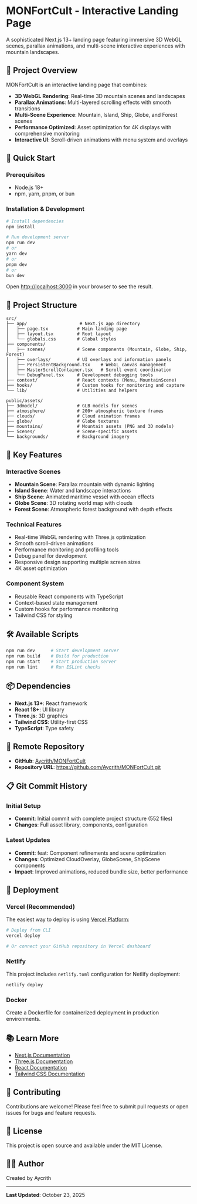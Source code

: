 # MONFortCult - Interactive Landing Page

A sophisticated Next.js 13+ landing page featuring immersive 3D WebGL scenes, parallax animations, and multi-scene interactive experiences with mountain landscapes.

## 🎯 Project Overview

MONFortCult is an interactive landing page that combines:
- **3D WebGL Rendering**: Real-time 3D mountain scenes and landscapes
- **Parallax Animations**: Multi-layered scrolling effects with smooth transitions
- **Multi-Scene Experience**: Mountain, Island, Ship, Globe, and Forest scenes
- **Performance Optimized**: Asset optimization for 4K displays with comprehensive monitoring
- **Interactive UI**: Scroll-driven animations with menu system and overlays

## 🚀 Quick Start

### Prerequisites
- Node.js 18+ 
- npm, yarn, pnpm, or bun

### Installation & Development

```bash
# Install dependencies
npm install

# Run development server
npm run dev
# or
yarn dev
# or
pnpm dev
# or
bun dev
```

Open [http://localhost:3000](http://localhost:3000) in your browser to see the result.

## 📁 Project Structure

```
src/
├── app/                    # Next.js app directory
│   ├── page.tsx           # Main landing page
│   ├── layout.tsx         # Root layout
│   └── globals.css        # Global styles
├── components/
│   ├── scenes/            # Scene components (Mountain, Globe, Ship, Forest)
│   ├── overlays/          # UI overlays and information panels
│   ├── PersistentBackground.tsx    # WebGL canvas management
│   ├── MasterScrollContainer.tsx   # Scroll event coordination
│   └── DebugPanel.tsx     # Development debugging tools
├── context/               # React contexts (Menu, MountainScene)
├── hooks/                 # Custom hooks for monitoring and capture
└── lib/                   # Utilities and helpers

public/assets/
├── 3dmodel/               # GLB models for scenes
├── atmosphere/            # 200+ atmospheric texture frames
├── clouds/                # Cloud animation frames
├── globe/                 # Globe textures
├── mountains/             # Mountain assets (PNG and 3D models)
├── Scenes/                # Scene-specific assets
└── backgrounds/           # Background imagery
```

## 🎨 Key Features

### Interactive Scenes
- **Mountain Scene**: Parallax mountain with dynamic lighting
- **Island Scene**: Water and landscape interactions
- **Ship Scene**: Animated maritime vessel with ocean effects
- **Globe Scene**: 3D rotating world map with clouds
- **Forest Scene**: Atmospheric forest background with depth effects

### Technical Features
- Real-time WebGL rendering with Three.js optimization
- Smooth scroll-driven animations
- Performance monitoring and profiling tools
- Debug panel for development
- Responsive design supporting multiple screen sizes
- 4K asset optimization

### Component System
- Reusable React components with TypeScript
- Context-based state management
- Custom hooks for performance monitoring
- Tailwind CSS for styling

## 🛠️ Available Scripts

```bash
npm run dev      # Start development server
npm run build    # Build for production
npm run start    # Start production server
npm run lint     # Run ESLint checks
```

## 📦 Dependencies

- **Next.js 13+**: React framework
- **React 18+**: UI library
- **Three.js**: 3D graphics
- **Tailwind CSS**: Utility-first CSS
- **TypeScript**: Type safety

## 🔗 Remote Repository

- **GitHub**: [Aycrith/MONFortCult](https://github.com/Aycrith/MONFortCult)
- **Repository URL**: https://github.com/Aycrith/MONFortCult.git

## 📋 Git Commit History

### Initial Setup
- **Commit**: Initial commit with complete project structure (552 files)
- **Changes**: Full asset library, components, configuration

### Latest Updates
- **Commit**: feat: Component refinements and scene optimization
- **Changes**: Optimized CloudOverlay, GlobeScene, ShipScene components
- **Impact**: Improved animations, reduced bundle size, better performance

## 🚀 Deployment

### Vercel (Recommended)
The easiest way to deploy is using [Vercel Platform](https://vercel.com):

```bash
# Deploy from CLI
vercel deploy

# Or connect your GitHub repository in Vercel dashboard
```

### Netlify
This project includes `netlify.toml` configuration for Netlify deployment:

```bash
netlify deploy
```

### Docker
Create a Dockerfile for containerized deployment in production environments.

## 📚 Learn More

- [Next.js Documentation](https://nextjs.org/docs)
- [Three.js Documentation](https://threejs.org/docs)
- [React Documentation](https://react.dev)
- [Tailwind CSS Documentation](https://tailwindcss.com/docs)

## 🤝 Contributing

Contributions are welcome! Please feel free to submit pull requests or open issues for bugs and feature requests.

## 📝 License

This project is open source and available under the MIT License.

## 👨‍💻 Author

Created by Aycrith

---

**Last Updated**: October 23, 2025